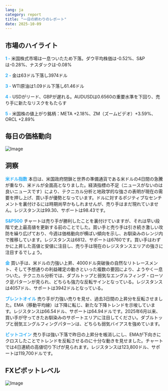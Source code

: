 ```yaml
---
lang: ja
category: report
title: "一日の終わりのレポート"
date: 2025-10-09
---
```



<h2>市場のハイライト</h2>
<strong style="color: #2caef7;">1 - </strong> 米国株式市場は一息ついたため下落。ダウ平均株価は-0.52%、S&Pは-0.28%、ナスダックは-0.08%

<strong style="color: #2caef7;">2 - </strong> 金は63ドル下落し3974ドル

<strong style="color: #2caef7;">3 - </strong> WTI原油は1.09ドル下落し61.46ドル

<strong style="color: #2caef7;">4 - </strong> USDがリード、GBPが遅れる。AUDUSDは0.6560の重要水準を下回り、売り手に新たなリスクをもたらす

<strong style="color: #2caef7;">5 - </strong> 米国株の値上がり銘柄：META +2.18%、ZM（ズームビデオ）+3.59%、ORCL +2.89%



<h2>毎日の価格動向</h2>
<img src="https://markleighedu.github.io/img/Oct-2025/09-Oct-2025/price.jpg" alt="Image"/>

<h2>洞察</h2>
<strong style="color: #2caef7;">米ドル指数</strong> 本日は、米国政府閉鎖と世界の準備通貨である米ドルの4日間の急騰が重なり、米ドルが全面高となりました。経済指標の不足（ニュースがないのは良いニュースです）により、テクニカル分析と地政学的な強さの表明が現在の需要を押し上げ、買い手が優勢となっています。ドルに対するポジティブなセンチメントを裏付けるには時期尚早かもしれませんが、売り手はまだ現れていません。レジスタンスは99.30、サポートは98.43です。

<strong style="color: #2caef7;">S&P500</strong> チャートは売り手が勝利したことを裏付けていますが、それは早い段階で史上最高値を更新する前のことでした。買い手と売り手は引き続き激しい攻防を繰り広げており、今週は価格動向が横ばい傾向を示し、お馴染みのレンジ内で推移しています。レジスタンスは6812、サポートは6760です。買い手はわずかに上昇した高値と安値に注目し、売り手は現在のレジスタンスエリアの強さに注目するでしょう。

<strong style="color: #2caef7;">金</strong> 買い手は、米ドルの力強い上昇、4000ドル突破後の自然なリトレースメント、そして予想通りの利益確定の動きといった複数の要因により、ようやく一息ついた。テクニカル分析では、ダブルトップと弱気なエングルフィング・ローソク足パターンが見られ、どちらも強力な反転サインとなっている。レジスタンスは4057ドル、サポートは3942ドルとなっている。

<strong style="color: #2caef7;">ブレントオイル</strong> 売り手が力強い売りを見せ、過去3日間の上昇分を反転させました。EMA（移動平均線）は下降に転じ、新たな下降トレンドを示唆しています。レジスタンスは66.54ドル、サポートは64.94ドルです。2025年6月以来、買い手が守ってきたお馴染みのサポートエリアに注目してください。ダブルトップと弱気エングルフィングパターンは、どちらも弱気バイアスを強めています。

<strong style="color: #2caef7;">ビットコイン</strong> 売り手は強い下落で昨日の上昇分を帳消しにし、EMAが下向きにクロスしたことでトレンドを反転させるのに十分な動きを見せました。チャートでは4日連続の高値切り下げが見られます。レジスタンスは123,800ドル、サポートは119,700ドルです。



<h2>FXピボットレベル</h2>
<img src="https://markleighedu.github.io/img/Oct-2025/09-Oct-2025/pivot.jpg" alt="Image"/>